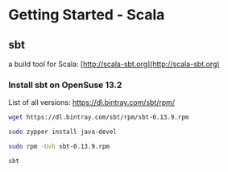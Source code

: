 # Getting Started - Scala
## sbt
a build tool for Scala: [http://scala-sbt.org](http://scala-sbt.org)

### Install sbt on OpenSuse 13.2

List of all versions: https://dl.bintray.com/sbt/rpm/

```sh
wget https://dl.bintray.com/sbt/rpm/sbt-0.13.9.rpm

sudo zypper install java-devel

sudo rpm -Uvh sbt-0.13.9.rpm

sbt
```
